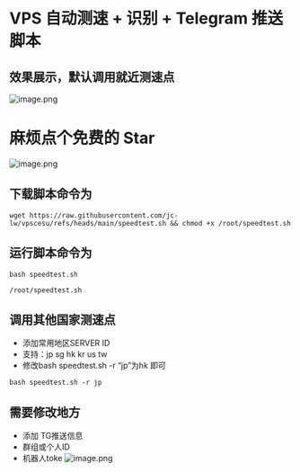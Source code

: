 # VPS 自动测速 + 识别 + Telegram 推送脚本

## 效果展示，默认调用就近测速点

![image.png](https://img.lwxpz.me/file/1747821283307_image.png)
# 麻烦点个免费的 Star
![image.png](https://img.lwxpz.me/file/1747839668065_image.png)

## 下载脚本命令为

```
wget https://raw.githubusercontent.com/jc-lw/vpscesu/refs/heads/main/speedtest.sh && chmod +x /root/speedtest.sh
```

## 运行脚本命令为

```
bash speedtest.sh
```

```
/root/speedtest.sh
```
## 调用其他国家测速点
- 添加常用地区SERVER ID
- 支持：jp sg hk kr us tw
- 修改bash speedtest.sh -r “jp”为hk 即可
```
bash speedtest.sh -r jp
```
## 需要修改地方
- 添加 TG推送信息
- 群组或个人ID
- 机器人toke
![image.png](https://img.lwxpz.me/file/1747824579023_image.png)
